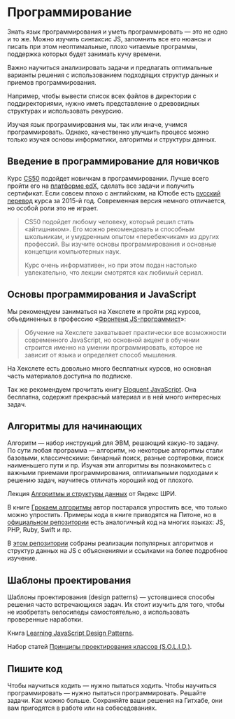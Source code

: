 # Программирование
Знать язык программирования и уметь программировать — это не одно и то же. Можно изучить синтаксис JS, запомнить все его нюансы и писать при этом неоптимальные, плохо читаемые программы, поддержка которых будет занимать кучу времени.

Важно научиться анализировать задачи и предлагать оптимальные варианты решения с использованием подходящих структур данных и приемов программирования.

Например, чтобы вывести список всех файлов в директории с поддиректориями, нужно иметь представление о древовидных структурах и использовать рекурсию.

Изучая язык программирования мы, так или иначе, учимся программировать. Однако, качественно улучшить процесс можно только изучая основы информатики, алгоритмы и структуры данных.

## Введение в программирование для новичков
Курс [CS50](http://cs50.tv) подойдет новичкам в программировании. Лучше всего пройти его на [платформе edX](https://www.edx.org/course/cs50s-introduction-computer-science-harvardx-cs50x), сделать все задачи и получить сертификат. Если совсем плохо с английским, на Ютюбе есть [русский перевод](https://www.youtube.com/playlist?list=PLawfWYMUziZqyUL5QDLVbe3j5BKWj42E5) курса за 2015-й год. Современная версия немного отличается, но особой роли это не играет.

> CS50 подойдет любому человеку, который решил стать «айтишником». Его можно рекомендовать и способным школьникам, и умудренным опытом «перебежчикам» из других профессий. Вы изучите основы программирования и основные концепции компьютерных наук.
>
> Курс очень информативен, но при этом подан настолько увлекательно, что лекции смотрятся как любимый сериал.

## Основы программирования и JavaScript
Мы рекомендуем заниматься на Хекслете и пройти ряд курсов, объединенных в профессию «[Фронтенд JS-программист](https://ru.hexlet.io/professions/frontend)»:

> Обучение на Хекслете захватывает практически все возможности современного JavaScript, но основной акцент в обучении строится именно на умении программировать, которое не зависит от языка и определяет способ мышления.

На Хекслете есть довольно много бесплатных курсов, но основная часть материалов доступна по подписке.

Так же рекомендуем прочитать книгу [Eloquent JavaScript](https://eloquentjavascript.net/). Она бесплатна, содержит прекрасный материал и в ней много интересных задач.

## Алгоритмы для начинающих
Алгоритм — набор инструкций для ЭВМ, решающий какую-то задачу. По сути любая программа&nbsp;— алгоритм, но некоторые алгоритмы стали базовыми, классическими: бинарный поиск, разные сортировки, поиск наименьшего пути и пр. Изучая эти алгоритмы вы познакомитесь с важными приемами программирования, оптимальными подходами к решению задач, научитесь отличать хороший код от плохого.

Лекция [Алгоритмы и структуры данных](https://events.yandex.ru/lib/talks/6146/) от Яндекс ШРИ.

В книге [Грокаем алгоритмы](https://habr.com/company/piter/blog/323310/) автор постарался упростить все, что только можно упростить. Примеры кода в книге приводятся на Питоне, но в [официальном репозитории](https://github.com/egonSchiele/grokking_algorithms) есть аналогичный код на многих языках: JS, PHP, Ruby, Swift и пр.

В [этом репозитории](https://github.com/trekhleb/javascript-algorithms) собраны реализации популярных алгоритмов и структур данных на JS с объяснениями и ссылками на более подробное изучение.

## Шаблоны проектирования
Шаблоны проектирования (design patterns) — устоявшиеся способы решения часто встречающихся задач. Их стоит изучить для того, чтобы не изобретать велосипеды самостоятельно, а использовать проверенные наработки.

Книга [Learning JavaScript Design Patterns](https://addyosmani.com/resources/essentialjsdesignpatterns/book/).

Набор статей [Принципы проектирования классов (S.O.L.I.D.)](https://blog.byndyu.ru/2009/10/solid.html).

## Пишите код
Чтобы научиться ходить — нужно пытаться ходить. Чтобы научиться программировать — нужно пытаться программировать. Решайте задачи. Как можно больше. Сохраняйте ваши решения на Гитхабе, они вам пригодятся в работе или на собеседованиях.
